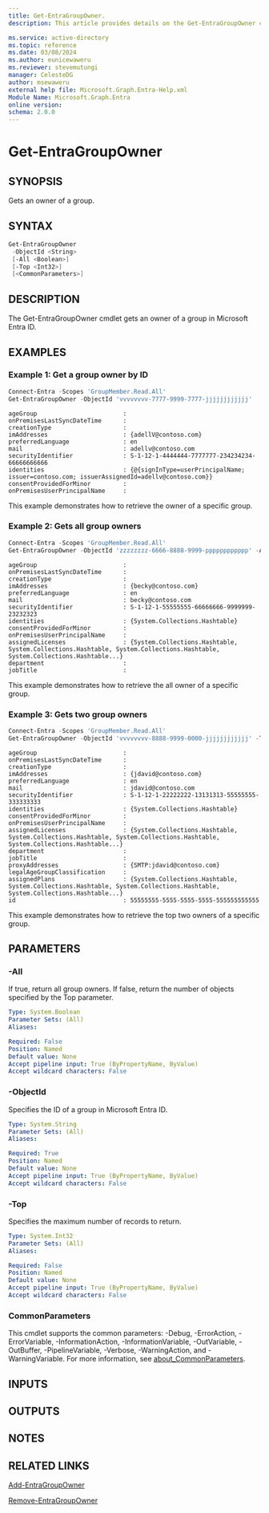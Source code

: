 ```yaml
---
title: Get-EntraGroupOwner.
description: This article provides details on the Get-EntraGroupOwner command.

ms.service: active-directory
ms.topic: reference
ms.date: 03/08/2024
ms.author: eunicewaweru
ms.reviewer: stevemutungi
manager: CelesteDG
author: msewaweru
external help file: Microsoft.Graph.Entra-Help.xml
Module Name: Microsoft.Graph.Entra
online version:
schema: 2.0.0
---
```


# Get-EntraGroupOwner

## SYNOPSIS

Gets an owner of a group.

## SYNTAX

```powershell
Get-EntraGroupOwner 
 -ObjectId <String>  
 [-All <Boolean>] 
 [-Top <Int32>] 
 [<CommonParameters>]
```

## DESCRIPTION

The Get-EntraGroupOwner cmdlet gets an owner of a group in Microsoft Entra ID.

## EXAMPLES

### Example 1: Get a group owner by ID

```powershell
Connect-Entra -Scopes 'GroupMember.Read.All'
Get-EntraGroupOwner -ObjectId 'vvvvvvvv-7777-9999-7777-jjjjjjjjjjjj'
```

```output
ageGroup                        :
onPremisesLastSyncDateTime      :
creationType                    :
imAddresses                     : {adellV@contoso.com}
preferredLanguage               : en
mail                            : adellv@contoso.com
securityIdentifier              : S-1-12-1-4444444-7777777-234234234-66666666666
identities                      : {@{signInType=userPrincipalName; issuer=contoso.com; issuerAssignedId=adellv@contoso.com}}
consentProvidedForMinor         :
onPremisesUserPrincipalName     :
```

This example demonstrates how to retrieve the owner of a specific group.  

### Example 2: Gets all group owners

```powershell
Connect-Entra -Scopes 'GroupMember.Read.All'
Get-EntraGroupOwner -ObjectId 'zzzzzzzz-6666-8888-9999-pppppppppppp' -All
```

```output
ageGroup                        :
onPremisesLastSyncDateTime      :
creationType                    :
imAddresses                     : {becky@contoso.com}
preferredLanguage               : en
mail                            : becky@contoso.com
securityIdentifier              : S-1-12-1-55555555-66666666-9999999-23232323
identities                      : {System.Collections.Hashtable}
consentProvidedForMinor         :
onPremisesUserPrincipalName     :
assignedLicenses                : {System.Collections.Hashtable, System.Collections.Hashtable, System.Collections.Hashtable, System.Collections.Hashtable...}
department                      :
jobTitle                        :
```

This example demonstrates how to retrieve the all owner of a specific group.  

### Example 3: Gets two group owners

```powershell
Connect-Entra -Scopes 'GroupMember.Read.All'
Get-EntraGroupOwner -ObjectId 'vvvvvvvv-8888-9999-0000-jjjjjjjjjjjj' -Top 2
```

```output
ageGroup                        :
onPremisesLastSyncDateTime      :
creationType                    :
imAddresses                     : {jdavid@contoso.com}
preferredLanguage               : en
mail                            : jdavid@contoso.com
securityIdentifier              : S-1-12-1-22222222-13131313-55555555-333333333
identities                      : {System.Collections.Hashtable}
consentProvidedForMinor         :
onPremisesUserPrincipalName     :
assignedLicenses                : {System.Collections.Hashtable, System.Collections.Hashtable, System.Collections.Hashtable, System.Collections.Hashtable...}
department                      :
jobTitle                        :
proxyAddresses                  : {SMTP:jdavid@contoso.com}
legalAgeGroupClassification     :
assignedPlans                   : {System.Collections.Hashtable, System.Collections.Hashtable, System.Collections.Hashtable, System.Collections.Hashtable...}
id                              : 55555555-5555-5555-5555-555555555555
```

This example demonstrates how to retrieve the top two owners of a specific group.  

## PARAMETERS

### -All

If true, return all group owners.
If false, return the number of objects specified by the Top parameter.

```yaml
Type: System.Boolean
Parameter Sets: (All)
Aliases:

Required: False
Position: Named
Default value: None
Accept pipeline input: True (ByPropertyName, ByValue)
Accept wildcard characters: False
```

### -ObjectId

Specifies the ID of a group in Microsoft Entra ID.

```yaml
Type: System.String
Parameter Sets: (All)
Aliases:

Required: True
Position: Named
Default value: None
Accept pipeline input: True (ByPropertyName, ByValue)
Accept wildcard characters: False
```

### -Top

Specifies the maximum number of records to return.

```yaml
Type: System.Int32
Parameter Sets: (All)
Aliases:

Required: False
Position: Named
Default value: None
Accept pipeline input: True (ByPropertyName, ByValue)
Accept wildcard characters: False
```

### CommonParameters

This cmdlet supports the common parameters: -Debug, -ErrorAction, -ErrorVariable, -InformationAction, -InformationVariable, -OutVariable, -OutBuffer, -PipelineVariable, -Verbose, -WarningAction, and -WarningVariable. For more information, see [about_CommonParameters](https://go.microsoft.com/fwlink/?LinkID=113216).

## INPUTS

## OUTPUTS

## NOTES

## RELATED LINKS

[Add-EntraGroupOwner](Add-EntraGroupOwner.md)

[Remove-EntraGroupOwner](Remove-EntraGroupOwner.md)
